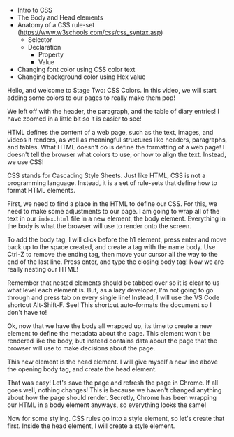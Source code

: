 - Intro to CSS
- The Body and Head elements
- Anatomy of a CSS rule-set (https://www.w3schools.com/css/css_syntax.asp)
    - Selector
    - Declaration
        - Property 
        - Value
- Changing font color using CSS color text
- Changing background color using Hex value

Hello, and welcome to Stage Two: CSS Colors. In this video, we will start adding some colors to our pages to really make them pop!

We left off with the header, the paragraph, and the table of diary entries! I have zoomed in a little bit so it is easier to see!

HTML defines the content of a web page, such as the text, images, and videos it renders, as well as meaningful structures like headers, paragraphs, and tables. What HTML doesn't do is define the formatting of a web page! I doesn't tell the browser what colors to use, or how to align the text. Instead, we use CSS!

CSS stands for Cascading Style Sheets. Just like HTML, CSS is not a programming language. Instead, it is a set of rule-sets that define how to format HTML elements. 

First, we need to find a place in the HTML to define our CSS. For this, we need to make some adjustments to our page. I am going to wrap all of the text in our `index.html` file in a new element, the body element. Everything in the body is what the browser will use to render onto the screen. 

To add the body tag, I will click before the h1 element, press enter and move back up to the space created, and create a tag with the name body. Use Ctrl-Z to remove the ending tag, then move your cursor all the way to the end of the last line. Press enter, and type the closing body tag! Now we are really nesting our HTML!

Remember that nested elements should be tabbed over so it is clear to us what level each element is. But, as a lazy developer, I'm not going to go through and press tab on every single line! Instead, I will use the VS Code shortcut Alt-Shift-F. See! This shortcut auto-formats the document so I don't have to! 

Ok, now that we have the body all wrapped up, its time to create a new element to define the metadata about the page. This element won't be rendered like the body, but instead contains data about the page that the browser will use to make decisions about the page.

This new element is the head element. I will give myself a new line above the opening body tag, and create the head element.

That was easy! Let's save the page and refresh the page in Chrome. If all goes well, nothing changes! This is because we haven't changed anything about how the page should render. Secretly, Chrome has been wrapping our HTML in a body element anyways, so everything looks the same!

Now for some styling. CSS rules go into a style element, so let's create that first. Inside the head element, I will create a style element. 
